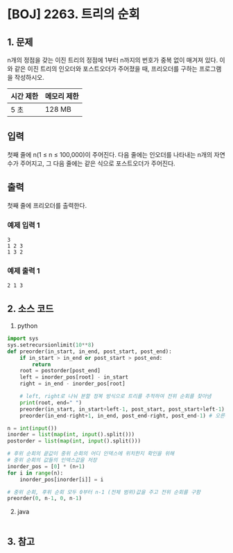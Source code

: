 # [BOJ] 2263. 트리의 순회

## 1. 문제

n개의 정점을 갖는 이진 트리의 정점에 1부터 n까지의 번호가 중복 없이 매겨져 있다. 이와 같은 이진 트리의 인오더와 포스트오더가 주어졌을 때, 프리오더를 구하는 프로그램을 작성하시오.


| 시간 제한 | 메모리 제한 |
|:------|:-------| 
| 5 초   | 128 MB |


## 입력

첫째 줄에 n(1 ≤ n ≤ 100,000)이 주어진다. 다음 줄에는 인오더를 나타내는 n개의 자연수가 주어지고, 그 다음 줄에는 같은 식으로 포스트오더가 주어진다.


## 출력

첫째 줄에 프리오더를 출력한다.

### 예제 입력 1

```
3
1 2 3
1 3 2
```

### 예제 출력 1

```
2 1 3
```




## 2. 소스 코드

1. python

```python
import sys
sys.setrecursionlimit(10**8)
def preorder(in_start, in_end, post_start, post_end):
    if in_start > in_end or post_start > post_end:
        return
    root = postorder[post_end]
    left = inorder_pos[root] - in_start
    right = in_end - inorder_pos[root]

    # left, right로 나눠 분할 정복 방식으로 트리를 추적하여 전위 순회를 찾아냄
    print(root, end=" ")
    preorder(in_start, in_start+left-1, post_start, post_start+left-1) # 쪽 서브트리
    preorder(in_end-right+1, in_end, post_end-right, post_end-1) # 오른쪽 서브트리

n = int(input())
inorder = list(map(int, input().split()))
postorder = list(map(int, input().split()))

# 후위 순회의 끝값이 중위 순회의 어디 인덱스에 위치한지 확인을 위해
# 중위 순회의 값들의 인덱스값을 저장
inorder_pos = [0] * (n+1)
for i in range(n):
    inorder_pos[inorder[i]] = i

# 중위 순회, 후위 순회 모두 0부터 n-1 (전체 범위)값을 주고 전위 순회를 구함
preorder(0, n-1, 0, n-1)
```

2. java

```java

```


## 3. 참고

```

```



